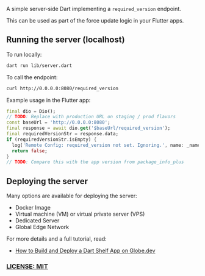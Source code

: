 A simple server-side Dart implementing a `required_version` endpoint.

This can be used as part of the force update logic in your Flutter apps.

## Running the server (localhost)

To run locally:

```zsh
dart run lib/server.dart 
```

To call the endpoint:

```zsh
curl http://0.0.0.0:8080/required_version
```

Example usage in the Flutter app:

```dart
final dio = Dio();
// TODO: Replace with production URL on staging / prod flavors
const baseUrl = 'http://0.0.0.0:8080';
final response = await dio.get('$baseUrl/required_version');
final requiredVersionStr = response.data;
if (requiredVersionStr.isEmpty) {
  log('Remote Config: required_version not set. Ignoring.', name: _name);
  return false;
}
// TODO: Compare this with the app version from package_info_plus
```

## Deploying the server

Many options are available for deploying the server:

- Docker Image
- Virtual machine (VM) or virtual private server (VPS)
- Dedicated Server
- Global Edge Network

For more details and a full tutorial, read:

- [How to Build and Deploy a Dart Shelf App on Globe.dev](https://codewithandrea.com/articles/build-deploy-dart-shelf-app-globe/)

### [LICENSE: MIT](LICENSE.md)